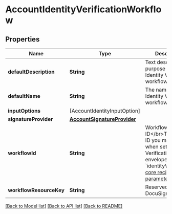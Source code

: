 # AccountIdentityVerificationWorkflow

## Properties
Name | Type | Description | Notes
------------ | ------------- | ------------- | -------------
**defaultDescription** | **String** | Text describing the purpose of the Identity Verification workflow. | [optional] 
**defaultName** | **String** | The name of the Identity Verification workflow. | [optional] 
**inputOptions** | [AccountIdentityInputOption] |  | [optional] 
**signatureProvider** | [**AccountSignatureProvider**](AccountSignatureProvider.md) |  | [optional] 
**workflowId** | **String** | Workflow unique ID&lt;/br&gt;This is the ID you must specify when setting ID Verification in an envelope using the &#x60;identityVerification&#x60; [core recipient parameter](https://developers.docusign.com/esign-rest-api/reference/Envelopes/EnvelopeRecipients#core-recipient-parameters) | [optional] 
**workflowResourceKey** | **String** | Reserved for DocuSign. | [optional] 

[[Back to Model list]](../README.md#documentation-for-models) [[Back to API list]](../README.md#documentation-for-api-endpoints) [[Back to README]](../README.md)


